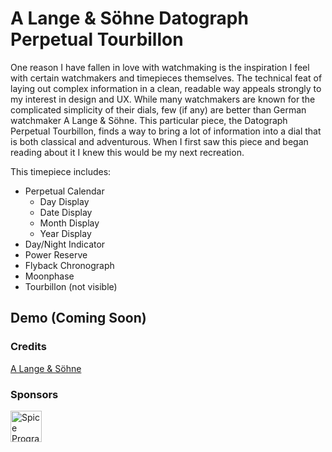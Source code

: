 # A Lange & Söhne Datograph Perpetual Tourbillon

One reason I have fallen in love with watchmaking is the inspiration I feel with certain watchmakers and timepieces themselves. The technical feat of laying out complex information in a clean, readable way appeals strongly to my interest in design and UX. While many watchmakers are known for the complicated simplicity of their dials, few (if any) are better than German watchmaker A Lange & Söhne. This particular piece, the Datograph Perpetual Tourbillon, finds a way to bring a lot of information into a dial that is both classical and adventurous. When I first saw this piece and began reading about it I knew this would be my next recreation.

This timepiece includes:

- Perpetual Calendar
  - Day Display
  - Date Display
  - Month Display
  - Year Display
- Day/Night Indicator
- Power Reserve
- Flyback Chronograph
- Moonphase
- Tourbillon (not visible)

## Demo (Coming Soon)

### Credits
[A Lange & Söhne](https://www.alange-soehne.com)

### Sponsors
[<img src="https://spiceprogram.org/assets/img/chilicorn_sticker.svg" width="50" alt="Spice Program - Futurice">](https://spiceprogram.org/)